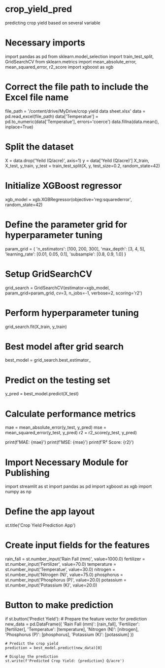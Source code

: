 # crop_yield_pred
predicting crop yield based on several variable

# Necessary imports
import pandas as pd
from sklearn.model_selection import train_test_split, GridSearchCV
from sklearn.metrics import mean_absolute_error, mean_squared_error, r2_score
import xgboost as xgb

# Correct the file path to include the Excel file name
file_path = '/content/drive/MyDrive/crop yield data sheet.xlsx'
data = pd.read_excel(file_path)
data['Temperatue'] = pd.to_numeric(data['Temperatue'], errors='coerce')
data.fillna(data.mean(), inplace=True)

# Split the dataset
X = data.drop('Yeild (Q/acre)', axis=1)
y = data['Yeild (Q/acre)']
X_train, X_test, y_train, y_test = train_test_split(X, y, test_size=0.2, random_state=42)

# Initialize XGBoost regressor
xgb_model = xgb.XGBRegressor(objective='reg:squarederror', random_state=42)

# Define the parameter grid for hyperparameter tuning
param_grid = {
    'n_estimators': [100, 200, 300],
    'max_depth': [3, 4, 5],
    'learning_rate': [0.01, 0.05, 0.1],
    'subsample': [0.8, 0.9, 1.0]
}

# Setup GridSearchCV
grid_search = GridSearchCV(estimator=xgb_model, param_grid=param_grid, cv=3, n_jobs=-1, verbose=2, scoring='r2')

# Perform hyperparameter tuning
grid_search.fit(X_train, y_train)

# Best model after grid search
best_model = grid_search.best_estimator_

# Predict on the testing set
y_pred = best_model.predict(X_test)

# Calculate performance metrics
mae = mean_absolute_error(y_test, y_pred)
mse = mean_squared_error(y_test, y_pred)
r2 = r2_score(y_test, y_pred)

print(f'MAE: {mae}')
print(f'MSE: {mse}')
print(f'R² Score: {r2}')

# Import Necessary Module for Publishing
import streamlit as st
import pandas as pd
import xgboost as xgb
import numpy as np


# Define the app layout
st.title('Crop Yield Prediction App')

# Create input fields for the features
rain_fall = st.number_input('Rain Fall (mm)', value=1000.0)
fertilizer = st.number_input('Fertilizer', value=70.0)
temperature = st.number_input('Temperatue', value=30.0)
nitrogen = st.number_input('Nitrogen (N)', value=75.0)
phosphorus = st.number_input('Phosphorus (P)', value=20.0)
potassium = st.number_input('Potassium (K)', value=20.0)

# Button to make prediction
if st.button('Predict Yield'):
    # Prepare the feature vector for prediction
    new_data = pd.DataFrame({
        'Rain Fall (mm)': [rain_fall],
        'Fertilizer': [fertilizer],
        'Temperatue': [temperature],
        'Nitrogen (N)': [nitrogen],
        'Phosphorus (P)': [phosphorus],
        'Potassium (K)': [potassium]
    })
    
    # Predict the crop yield
    prediction = best_model.predict(new_data)[0]
    
    # Display the prediction
    st.write(f'Predicted Crop Yield: {prediction} Q/acre')
